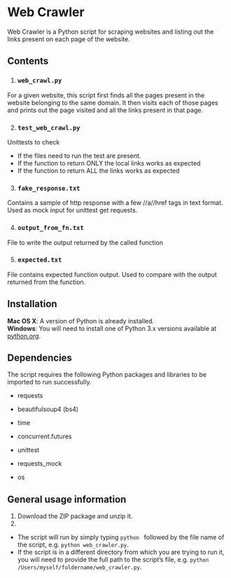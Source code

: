 # Web Crawler

Web Crawler is a Python script for scraping websites and listing out the links present on each page of the website.

## Contents

1. ### `web_crawl.py`

For a given website, this script first finds all the pages present in the website belonging to the same domain. It then visits each of those pages and prints out the page visited and all the links present in that page.

2. ### `test_web_crawl.py`

Unittests to check 

* If the files need to run the test are present.
* If the function to return ONLY the local links works as expected
* If the function to return ALL the links works as expected

3. ### `fake_response.txt`

Contains a sample of http response with a few //a//href tags in text format. Used as mock input for unittest get requests.

4. ### `output_from_fn.txt`

File to write the output returned by the called function

5. ### `expected.txt`

File contains expected function output. Used to compare with the output returned from the function.

## Installation

**Mac OS X**: A version of Python is already installed.  
**Windows**: You will need to install one of Python 3.x versions available at [python.org](http://www.python.org/getit/).

## Dependencies

The script requires the following Python packages and libraries to be imported to run successfully.

* requests

* beautifulsoup4 (bs4)

* time

* concurrent.futures

* unittest

* requests_mock

* os


## General usage information

1. Download the ZIP package and unzip it.
2. 
 * The script will run by simply typing `python ` followed by the file name of the script, e.g. `python web_crawler.py`.
 * If the script is in a different directory from which you are trying to run it, you will need to provide the full path to the script’s file, e.g. `python /Users/myself/foldername/web_crawler.py`.
